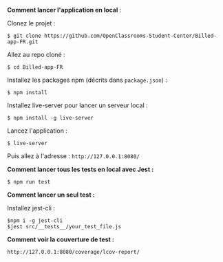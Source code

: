 **Comment lancer l'application en local** :

Clonez le projet :
```
$ git clone https://github.com/OpenClassrooms-Student-Center/Billed-app-FR.git
```

Allez au repo cloné :
```
$ cd Billed-app-FR
```

Installez les packages npm (décrits dans `package.json`) :
```
$ npm install
```

Installez live-server pour lancer un serveur local :
```
$ npm install -g live-server
```

Lancez l'application :
```
$ live-server
```

Puis allez à l'adresse : `http://127.0.0.1:8080/`


**Comment lancer tous les tests en local avec Jest :**

```
$ npm run test
```

**Comment lancer un seul test :**

Installez jest-cli :

```
$npm i -g jest-cli
$jest src/__tests__/your_test_file.js
```

**Comment voir la couverture de test :**

`http://127.0.0.1:8080/coverage/lcov-report/`


